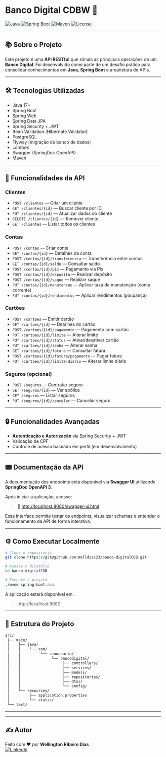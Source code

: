 
# Banco Digital CDBW 🚀

[![Java](https://img.shields.io/badge/Java-ED8B00?style=for-the-badge&logo=java&logoColor=white)](https://www.java.com/)
[![Spring Boot](https://img.shields.io/badge/Spring_Boot-6DB33F?style=for-the-badge&logo=springboot&logoColor=white)](https://spring.io/projects/spring-boot)
[![Maven](https://img.shields.io/badge/Maven-C71A36?style=for-the-badge&logo=apachemaven&logoColor=white)](https://maven.apache.org/)
[![License](https://img.shields.io/badge/license-MIT-green.svg?style=for-the-badge)](LICENSE)

---

## 📚 Sobre o Projeto

Este projeto é uma **API RESTful** que simula as principais operações de um **Banco Digital**. Foi desenvolvido como parte de um desafio prático para consolidar conhecimentos em **Java**, **Spring Boot** e arquitetura de APIs.

---

## 🛠️ Tecnologias Utilizadas

- Java 17+
- Spring Boot
- Spring Web
- Spring Data JPA
- Spring Security + JWT
- Bean Validation (Hibernate Validator)
- PostgreSQL
- Flyway (migração de banco de dados)
- Lombok
- Swagger (SpringDoc OpenAPI)
- Maven

---

## 🔗 Funcionalidades da API

### Clientes
- `POST /clientes` — Criar um cliente
- `GET /clientes/{id}` — Buscar cliente por ID
- `PUT /clientes/{id}` — Atualizar dados do cliente
- `DELETE /clientes/{id}` — Remover cliente
- `GET /clientes` — Listar todos os clientes

### Contas
- `POST /contas` — Criar conta
- `GET /contas/{id}` — Detalhes da conta
- `POST /contas/{id}/transferencia` — Transferência entre contas
- `GET /contas/{id}/saldo` — Consultar saldo
- `POST /contas/{id}/pix` — Pagamento via Pix
- `POST /contas/{id}/deposito` — Realizar depósito
- `POST /contas/{id}/saque` — Realizar saque
- `PUT /contas/{id}/manutencao` — Aplicar taxa de manutenção (conta corrente)
- `PUT /contas/{id}/rendimentos` — Aplicar rendimentos (poupança)

### Cartões
- `POST /cartoes` — Emitir cartão
- `GET /cartoes/{id}` — Detalhes do cartão
- `POST /cartoes/{id}/pagamento` — Pagamento com cartão
- `PUT /cartoes/{id}/limite` — Alterar limite
- `PUT /cartoes/{id}/status` — Ativar/desativar cartão
- `PUT /cartoes/{id}/senha` — Alterar senha
- `GET /cartoes/{id}/fatura` — Consultar fatura
- `POST /cartoes/{id}/fatura/pagamento` — Pagar fatura
- `PUT /cartoes/{id}/limite-diario` — Alterar limite diário

### Seguros (opcional)
- `POST /seguros` — Contratar seguro
- `GET /seguros/{id}` — Ver apólice
- `GET /seguros` — Listar seguros
- `PUT /seguros/{id}/cancelar` — Cancelar seguro

---

## 🔒 Funcionalidades Avançadas

- **Autenticação e Autorização** via Spring Security + JWT
- Validação de CPF
- Controle de acesso baseado em perfil (em desenvolvimento)

---

## 📟 Documentação da API

A documentação dos endpoints está disponível via **Swagger UI** utilizando **SpringDoc OpenAPI 3**.

Após iniciar a aplicação, acesse:

> 📌 [http://localhost:8080/swagger-ui.html](http://localhost:8080/swagger-ui.html)

Essa interface permite testar os endpoints, visualizar schemas e entender o funcionamento da API de forma interativa.

---

## ⚙️ Como Executar Localmente

```bash
# Clone o repositório
git clone https://git@github.com:Welldias23/banco-digitalCDB.git

# Acesse o diretório
cd banco-digitalCDB

# Execute o projeto
./mvnw spring-boot:run
```

A aplicação estará disponível em:

> http://localhost:8080

---

## 📂 Estrutura do Projeto

```bash
src/
 ├── main/
 │    ├── java/
 │    │    └── com/
 │    │         └── seuusuario/
 │    │              └── bancodigital/
 │    │                   ├── controllers/
 │    │                   ├── services/
 │    │                   ├── models/
 │    │                   ├── repositories/
 │    │                   ├── dtos/
 │    │                   └── config/
 │    └── resources/
 │         ├── application.properties
 │         └── static/
 └── test/
```

---
<!--
## 📄 Licença

Este projeto está licenciado sob a licença **MIT**.  
Veja o arquivo [LICENSE](LICENSE) para mais detalhes.
-->
---

## ✍️ Autor

Feito com ❤️ por **Wellington Ribeiro Dias**  
[![LinkedIn](https://img.shields.io/badge/LinkedIn-blue?style=flat&logo=linkedin)](https://www.linkedin.com/in/wellington-ribeiro-dias-dev-backend/)


